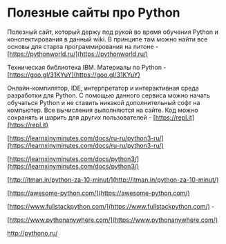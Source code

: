 # Полезные сайты про Python

Полезный сайт, который держу под рукой во время обучения Python и конспектирования в данный wiki. В принципе там можно найти все основы для старта программирования на питоне - [https://pythonworld.ru/](https://pythonworld.ru/)

Техническая библиотека IBM. Материалы по Python - [https://goo.gl/31KYuY](https://goo.gl/31KYuY)

Онлайн-компилятор, IDE, интерпретатор и интерактивная среда разработки для Python. С помощью данного сервиса можно начать обучаться Python и не ставить никакой дополнительный софт на компьютер. Все вычисления выполняются на сайте. Код можно сохранять и шарить для других пользователей - [https://repl.it](https://repl.it)

[https://learnxinyminutes.com/docs/ru-ru/python3-ru/](https://learnxinyminutes.com/docs/ru-ru/python3-ru/)

[https://learnxinyminutes.com/docs/python3/](https://learnxinyminutes.com/docs/python3/)

[http://itman.in/python-za-10-minut/](http://itman.in/python-za-10-minut/)

[https://awesome-python.com/](https://awesome-python.com/)

[https://www.fullstackpython.com/](https://www.fullstackpython.com/) -

[https://www.pythonanywhere.com/](https://www.pythonanywhere.com/)

http://pythono.ru/


